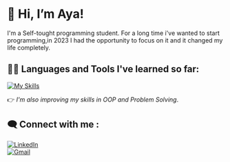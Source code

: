 # 👋 Hi, I’m Aya!

 I'm a Self-tought programming student.
 For a long time i've wanted to start programming,in 2023 I had the opportunity to focus on it and it changed my life completely.

## :woman_technologist:	 Languages and Tools I've learned so far:

  [![My Skills](https://skillicons.dev/icons?i=cs,cpp,dotnet,git,github,&perline=6)](https://skillicons.dev)
  
  :point_right:	*I'm also improving my skills in OOP and Problem Solving*.

## :left_speech_bubble:	Connect with me :
  [![LinkedIn](https://img.shields.io/badge/LinkedIn-Profile-blue?style=flat&logo=linkedin&logoColor=white)](www.linkedin.com/in/aya-al-shouha) 	
[![Gmail](https://img.shields.io/badge/Gmail-Profile-red?style=flat-square&logo=gmail&logoColor=white)](mailto:ayaalshouha12@gmail.com)




<!---
ayaalshouha/ayaalshouha is a ✨ special ✨ repository because its `README.md` (this file) appears on your GitHub profile.
You can click the Preview link to take a look at your changes.
--->
